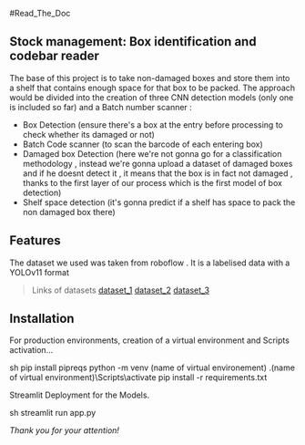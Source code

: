 #Read_The_Doc

## Stock management: Box identification and codebar reader





The base of this project is to take non-damaged boxes and store them into a shelf that contains enough space for that box to be packed.
The approach would be divided into the creation of three CNN detection models (only one is included so far) and a Batch number scanner :

- Box Detection (ensure there's a box at the entry before processing to check whether its damaged or not)
- Batch Code scanner (to scan the barcode of each entering box)
- Damaged box Detection (here we're not gonna go for a classification methodology , instead we're gonna upload a dataset of damaged boxes and if he doesnt detect it , it means that the box is in fact not damaged , thanks to the first layer of our process which is the first model of box detection)
- Shelf space detection (it's gonna predict if a shelf has space to pack the non damaged box there)

## Features


The dataset we used was taken from roboflow . It is a labelised data with a YOLOv11 format

> Links of datasets
[dataset_1](https://universe.roboflow.com/yolov7-scbtt/box-detection-xuvru/dataset/1)
[dataset_2](https://universe.roboflow.com/ece4191-xcxot/cardboard-box-detection-mxqjh/dataset/1)
[dataset_3](https://universe.roboflow.com/yolov3tiny/box-detection-f04xv/dataset/3)



## Installation

For production environments, creation of a virtual environment and Scripts activation...

sh
pip install pipreqs
python -m venv (name of virtual environement)
.\(name of virtual environment)\Scripts\activate
pip install -r requirements.txt



Streamlit Deployment for the Models.

sh
streamlit run app.py




*Thank you for your attention!*
